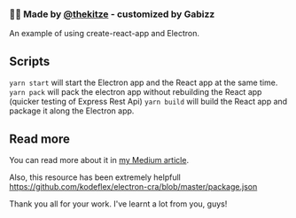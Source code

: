 ### 🙋‍♂️ Made by [@thekitze](https://twitter.com/thekitze)  -   customized by Gabizz


An example of using create-react-app and Electron.

## Scripts
```yarn start``` will start the Electron app and the React app at the same time.  
```yarn pack``` will pack the electron app without rebuilding the React app (quicker testing of Express Rest Api) 
```yarn build``` will build the React app and package it along the Electron app.

## Read more

You can read more about it in [my Medium article](https://medium.com/@kitze/%EF%B8%8F-from-react-to-an-electron-app-ready-for-production-a0468ecb1da3).

Also, this resource has been extremely helpfull https://github.com/kodeflex/electron-cra/blob/master/package.json

Thank you all for your work. I've learnt a lot from you, guys!
